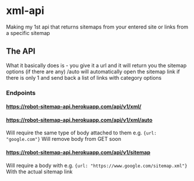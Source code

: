 # xml-api
Making my 1st api that returns sitemaps from your entered site or links from a specific sitemap

## The API
What it basically does is - you give it a url and it will return you the sitemap options (if there are any)
/auto will automatically open the sitemap link if there is only 1 and send back a list of links with category options

### Endpoints

#### https://robot-sitemap-api.herokuapp.com/api/v1/xml/
#### https://robot-sitemap-api.herokuapp.com/api/v1/xml/auto

Will require the same type of body attached to them e.g. ```{url: "google.com"}```
Will remove body from GET soon


#### https://robot-sitemap-api.herokuapp.com/api/v1/sitemap

Will require a body with e.g. ```{url: "https://www.google.com/sitemap.xml"}```
With the actual sitemap link

